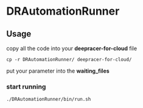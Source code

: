 # DRAutomationRunner
## Usage
copy all the code into your **deepracer-for-cloud** file
```
cp -r DRAutomationRunner/ deepracer-for-cloud/
```

put your parameter into the **waiting_files**

### start running
```
./DRAutomationRunner/bin/run.sh
```
